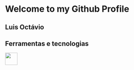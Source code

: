 <h1>Welcome to my Github Profile</h1>

<h2>Luis Octávio</h2>

<h2>Ferramentas e tecnologias</h2>
<img loading="lazy" src="https://cdn.jsdelivr.net/gh/devicons/devicon@latest/icons/html5/html5-original-wordmark.svg" width="40px" height="40px"/>

<!---
Big-Plato/Big-Plato is a ✨ special ✨ repository because its `README.md` (this file) appears on your GitHub profile.
You can click the Preview link to take a look at your changes.
--->
